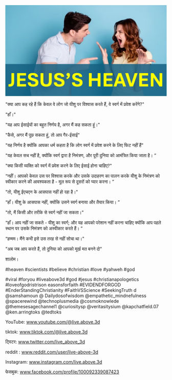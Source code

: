 ![Video cover image](../cover2.jpg "cover photo")

"क्या आप कह रहे हैं कि केवल वे लोग जो यीशु पर विश्वास करते हैं, वे स्वर्ग में प्रवेश करेंगे?"

"हाँ।"

"यह आप ईसाईयों का बहुत निर्णय है, अगर मैं कह सकता हूं।"

"कैसे, अगर मैं पूछ सकता हूं, तो आप गैर-ईसाई"

"यह निर्णय है क्योंकि आपका धर्म कहता है कि लोग स्वर्ग में प्रवेश करने के लिए फिट नहीं हैं"

"यह केवल सच नहीं है, क्योंकि स्वर्ग द्वारा है निमंत्रण, और पूरी दुनिया को आमंत्रित किया जाता है। ”

"क्या किसी व्यक्ति को स्वर्ग में प्रवेश करने के लिए ईसाई होना चाहिए?"

“नहीं। आपको केवल उस पर विश्वास करके और उसके उदाहरण का पालन करके यीशु के निमंत्रण को स्वीकार करने की आवश्यकता है - मूल रूप से दूसरों को प्यार करना। ”

"तो, यीशु ईएचएन के आसपास नहीं हो रहा है।"

“हाँ। यीशु के आसपास नहीं, क्योंकि उसने स्वर्ग बनाया और तैयार किया। ”

"तो, मैं किसी और तरीके से स्वर्ग नहीं जा सकता।"

“हाँ। आप नहीं जा सकते - यीशु का स्वर्ग; और यह आपको परेशान नहीं करना चाहिए क्योंकि आप पहले स्थान पर उसके निमंत्रण को अस्वीकार करते हैं। ”

“हम्मम। मैंने कभी इसे उस तरह से नहीं सोचा था।"

"अब जब आप करते हैं, तो दुनिया को आपको मूर्ख मत बनने दो"

शालोम।


#heaven #scientists #believe #christian #love #yahweh #god 

#viral #foryou #liveabove3d #god #jesus #christianapologetics #loveofgodristrison easonsforfaith #EVIDENDFORGOD #EnderStandingChristianity #FaithVSScience #SeekingTruth d @samshamoun @ Dailydosofwisdom @empathetic_mindnefulness @spacerewind @technoplusmedia @cosmoknowlede @themesesagechannel1 @curiositysp @veritasitysium @kapchatfield.07 @ken.arringtoks @tedtoks

YouTube: www.youtube.com/@live.above.3d


 tiktok: www.tiktok.com/@live.above.3d

 ट्विटर: www.twitter.com/live_above_3d

reddit : www.reddit.com/user/live-above-3d

Instagram: www.instagram.com/live.above.3d

फेसबुक: www.facebook.com/profile/100092339087423


